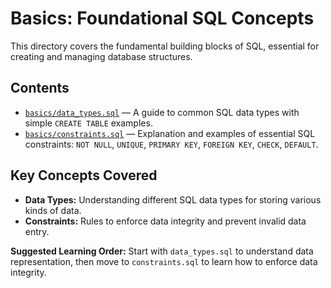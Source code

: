 # Basics: Foundational SQL Concepts

This directory covers the fundamental building blocks of SQL, essential for creating and managing database structures.

## Contents

- [`basics/data_types.sql`](basics/data_types.sql) — A guide to common SQL data types with simple `CREATE TABLE` examples.
- [`basics/constraints.sql`](basics/constraints.sql) — Explanation and examples of essential SQL constraints: `NOT NULL`, `UNIQUE`, `PRIMARY KEY`, `FOREIGN KEY`, `CHECK`, `DEFAULT`.

## Key Concepts Covered

- **Data Types:** Understanding different SQL data types for storing various kinds of data.
- **Constraints:** Rules to enforce data integrity and prevent invalid data entry.

**Suggested Learning Order:** Start with `data_types.sql` to understand data representation, then move to `constraints.sql` to learn how to enforce data integrity.
